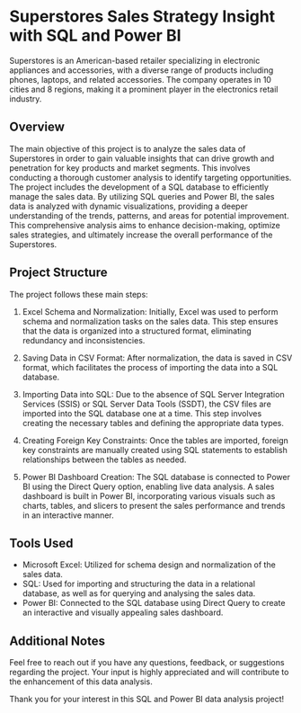 # Superstores Sales Strategy Insight with SQL and Power BI

Superstores is an American-based retailer specializing in electronic appliances and accessories, with a diverse range of products including phones, laptops, and related accessories. The company operates in 10 cities and 8 regions, making it a prominent player in the electronics retail industry.

## Overview
The main objective of this project is to analyze the sales data of Superstores in order to gain valuable insights that can drive growth and penetration for key products and market segments. This involves conducting a thorough customer analysis to identify targeting opportunities. The project includes the development of a SQL database to efficiently manage the sales data. By utilizing SQL queries and Power BI, the sales data is analyzed with dynamic visualizations, providing a deeper understanding of the trends, patterns, and areas for potential improvement. This comprehensive analysis aims to enhance decision-making, optimize sales strategies, and ultimately increase the overall performance of the Superstores.

## Project Structure
The project follows these main steps:

1. Excel Schema and Normalization:
   Initially, Excel was used to perform schema and normalization tasks on the sales data. This step ensures that the data is organized into a structured format, eliminating redundancy and inconsistencies.

2. Saving Data in CSV Format:
   After normalization, the data is saved in CSV format, which facilitates the process of importing the data into a SQL database.

3. Importing Data into SQL:
   Due to the absence of SQL Server Integration Services (SSIS) or SQL Server Data Tools (SSDT), the CSV files are imported into the SQL database one at a time. This step involves creating the necessary tables and defining the appropriate data types.

4. Creating Foreign Key Constraints:
   Once the tables are imported, foreign key constraints are manually created using SQL statements to establish relationships between the tables as needed.

5. Power BI Dashboard Creation:
   The SQL database is connected to Power BI using the Direct Query option, enabling live data analysis. A sales dashboard is built in Power BI, incorporating various visuals such as charts, tables, and slicers to present the sales performance and trends in an interactive manner.

## Tools Used
- Microsoft Excel: Utilized for schema design and normalization of the sales data.
- SQL: Used for importing and structuring the data in a relational database, as well as for querying and analysing the sales data.
- Power BI: Connected to the SQL database using Direct Query to create an interactive and visually appealing sales dashboard.

## Additional Notes
Feel free to reach out if you have any questions, feedback, or suggestions regarding the project. Your input is highly appreciated and will contribute to the enhancement of this data analysis.

Thank you for your interest in this SQL and Power BI data analysis project!
